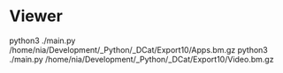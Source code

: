 # Viewer


python3 ./main.py /home/nia/Development/_Python/_DCat/Export10/Apps.bm.gz
python3 ./main.py /home/nia/Development/_Python/_DCat/Export10/Video.bm.gz